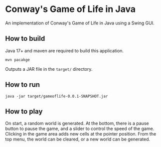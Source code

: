 # Conway's Game of Life in Java

An implementation of Conway's Game of Life in Java using a Swing GUI.

## How to build

Java 17+ and maven are required to build this application.

```
mvn pacakge
```

Outputs a JAR file in the `target/` directory.

## How to run

```
java -jar target/gameoflife-0.0.1-SNAPSHOT.jar
```

## How to play

On start, a random world is generated. At the bottom, there is a pause button to pause the game, and a slider to control
the speed of the game. Clicking in the game area adds new cells at the pointer position. From the top menu, the world
can be cleared, or a new world can be generated.
